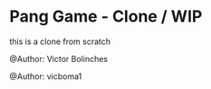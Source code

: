 # Pang Game - Clone / WIP
this is a clone from scratch



@Author: Victor Bolinches

@Author: vicboma1

